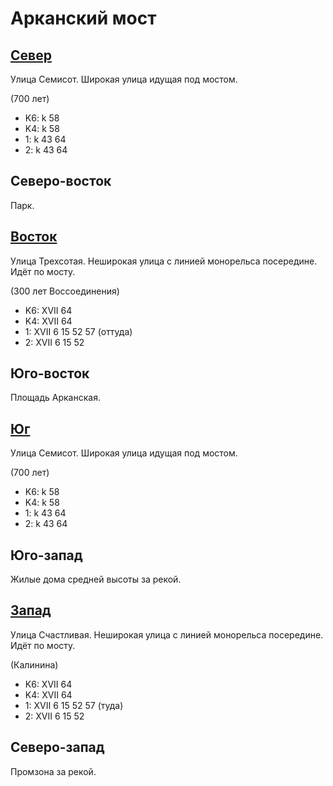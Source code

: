 # Арканский мост

## [Север](./10440075.md)

Улица Семисот.
Широкая улица идущая под мостом.

(700 лет)

* K6:   k
        58
* K4:   k
        58
* 1:    k
        43  64
* 2:    k
        43  64

## Северо-восток

Парк.

## [Восток](./10445075.md)

Улица Трехсотая.
Неширокая улица с линией монорельса посередине.
Идёт по мосту.

(300 лет Воссоединения)

* K6:   XVII
        64
* K4:   XVII
        64
* 1:    XVII
        6   15  52  57 (оттуда)
* 2:    XVII
        6   15  52

## Юго-восток

Площадь Арканская.

## [Юг](./10440085.md)

Улица Семисот.
Широкая улица идущая под мостом.

(700 лет)

* K6:   k
        58
* K4:   k
        58
* 1:    k
        43  64
* 2:    k
        43  64

## Юго-запад

Жилые дома средней высоты за рекой.

## [Запад](./10430080.md)

Улица Счастливая.
Неширокая улица с линией монорельса посередине.
Идёт по мосту.

(Калинина)

* K6:   XVII
        64
* K4:   XVII
        64
* 1:    XVII
        6   15  52  57 (туда)
* 2:    XVII
        6   15  52

## Северо-запад

Промзона за рекой.
